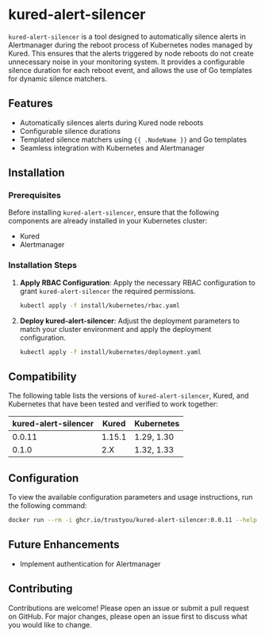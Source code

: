 # kured-alert-silencer

`kured-alert-silencer` is a tool designed to automatically silence alerts in Alertmanager during the
reboot process of Kubernetes nodes managed by Kured. This ensures that the alerts triggered by node
reboots do not create unnecessary noise in your monitoring system. It provides a configurable
silence duration for each reboot event, and allows the use of Go templates for dynamic silence
matchers.

## Features

- Automatically silences alerts during Kured node reboots
- Configurable silence durations
- Templated silence matchers using `{{ .NodeName }}` and Go templates
- Seamless integration with Kubernetes and Alertmanager

## Installation

### Prerequisites

Before installing `kured-alert-silencer`, ensure that the following components are already installed
in your Kubernetes cluster:

- Kured
- Alertmanager

### Installation Steps

1. **Apply RBAC Configuration**: Apply the necessary RBAC configuration to grant
   `kured-alert-silencer` the required permissions.

   ```bash
   kubectl apply -f install/kubernetes/rbac.yaml
   ```

2. **Deploy kured-alert-silencer**: Adjust the deployment parameters to match your cluster
   environment and apply the deployment configuration.

   ```bash
   kubectl apply -f install/kubernetes/deployment.yaml
   ```

## Compatibility

The following table lists the versions of `kured-alert-silencer`, Kured, and Kubernetes that have
been tested and verified to work together:

| kured-alert-silencer | Kured  | Kubernetes |
| -------------------- | ------ | ---------- |
| 0.0.11               | 1.15.1 | 1.29, 1.30 |
| 0.1.0                | 2.X    | 1.32, 1.33 |

## Configuration

To view the available configuration parameters and usage instructions, run the following command:

```bash
docker run --rm -i ghcr.io/trustyou/kured-alert-silencer:0.0.11 --help
```

## Future Enhancements

- Implement authentication for Alertmanager

## Contributing

Contributions are welcome! Please open an issue or submit a pull request on GitHub. For major
changes, please open an issue first to discuss what you would like to change.
